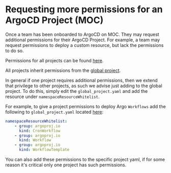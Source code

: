 # Requesting more permissions for an ArgoCD Project (MOC)

Once a team has been onboarded to ArgoCD on MOC. They may request additional permissions for their ArgoCD Project. For example, a team
may request permissions to deploy a custom resource, but lack the permissions to do so.

Permissions for all projects can be found [here][1].

All projects inherit permissions from the [global project][2].

In general if one project requires additional permissions, then we extend that privilege to other projects, as such we advise just adding to the global project. To do this, simply edit the `global_project.yaml` and add the resource under `namespaceResourceWhitelist`.

For example, to give a project permissions to deploy Argo `Workflows` add the following to `global_project.yaml` located [here][3]:

```yaml
namespaceResourceWhitelist:
    - group: argoproj.io
      kind: CronWorkflow
    - group: argoproj.io
      kind: Workflow
    - group: argoproj.io
      kind: WorkflowTemplate
```

You can also add these permissions to the specific project yaml, if for some reason it's critical only one project has such permissions.

[1]: https://github.com/operate-first/apps/tree/master/argocd/overlays/moc-infra/projects
[2]: https://github.com/operate-first/apps/blob/master/argocd/overlays/moc-infra/projects/global_project.yaml
[3]: https://github.com/operate-first/apps/blob/master/argocd/overlays/moc-infra/projects/global_project.yaml#L6
